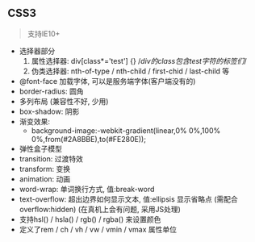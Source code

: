 ## CSS3
> 支持IE10+
* 选择器部分
    1. 属性选择器:  div[class*='test'] {} /*div的class包含test字符的标签们*/
    2. 伪类选择器: nth-of-type / nth-child / first-chid / last-child 等
* @font-face  加载字体, 可以是服务端字体(客户端没有的)
* border-radius: 圆角
* 多列布局 (兼容性不好, 少用)
* box-shadow: 阴影
* 渐变效果: 
    * background-image:-webkit-gradient(linear,0% 0%,100% 0%,from(#2A8BBE),to(#FE280E));
* 弹性盒子模型
* transition: 过渡特效
* transform: 变换
* animation: 动画
* word-wrap: 单词换行方式, 值:break-word
* text-overflow: 超出边界如何显示文本, 值:ellipsis 显示省略点 (需配合overflow:hidden) (在真机上会有问题, 采用JS处理)
* 支持hsl() / hsla() / rgb() / rgba() 来设置颜色 
* 定义了rem / ch / vh / vw / vmin / vmax 属性单位
